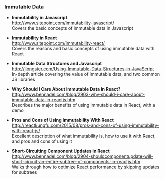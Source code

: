 ### Immutable Data

- **Immutability in Javascript**  
  http://www.sitepoint.com/immutability-javascript/  
  Covers the basic concepts of immutable data in Javascript

- **Immutability in React**  
  http://www.sitepoint.com/immutability-react/  
  Covers the reasons and basic concepts of using immutable data with React

- **Immutable Data Structures and Javascript**  
  http://jlongster.com/Using-Immutable-Data-Structures-in-JavaScript  
  In-depth article covering the value of immutable data, and two common JS libraries

- **Why Should I Care About Immutable Data In React?**  
  http://www.bennadel.com/blog/2903-why-should-i-care-about-immutable-data-in-reactjs.htm  
  Describes the major benefits of using immutable data in React, with a demo

- **Pros and Cons of Using Immutability With React**  
  http://reactkungfu.com/2015/08/pros-and-cons-of-using-immutability-with-react-js/  
  Excellent description of what immutability is, how to use it with React, and pros and cons of using it

- **Short-Circuiting Component Updates in React**  
  http://www.bennadel.com/blog/2904-shouldcomponentupdate-will-short-circuit-an-entire-subtree-of-components-in-reactjs.htm  
  Walks through how to optimize React performance by skipping updates for subtrees
